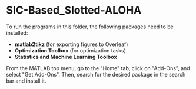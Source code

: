 # SIC-Based_Slotted-ALOHA

To run the programs in this folder, the following packages need to be installed:

* **matlab2tikz** (for exporting figures to Overleaf)
* **Optimization Toolbox** (for optimization tasks)
* **Statistics and Machine Learning Toolbox**

From the MATLAB top menu, go to the "Home" tab, click on "Add-Ons", and select "Get Add-Ons".
Then, search for the desired package in the search bar and install it.
